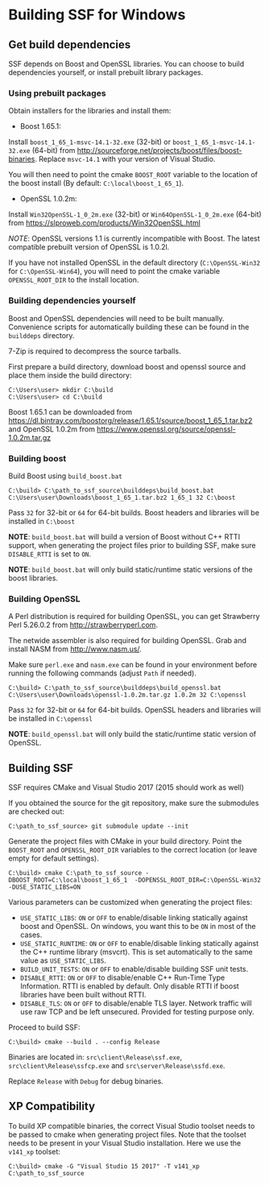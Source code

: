 Building SSF for Windows
========================

Get build dependencies
----------------------

SSF depends on Boost and OpenSSL libraries. You can choose to build
dependencies yourself, or install prebuilt library packages.

### Using prebuilt packages

Obtain installers for the libraries and install them:

* Boost 1.65.1:

Install `boost_1_65_1-msvc-14.1-32.exe` (32-bit) or
`boost_1_65_1-msvc-14.1-32.exe` (64-bit) from
http://sourceforge.net/projects/boost/files/boost-binaries.
Replace `msvc-14.1` with your version of Visual Studio.

You will then need to point the cmake `BOOST_ROOT` variable to the location
of the boost install (By default: `C:\local\boost_1_65_1`).

* OpenSSL 1.0.2m:

Install `Win32OpenSSL-1_0_2m.exe` (32-bit) or `Win64OpenSSL-1_0_2m.exe` (64-bit)
from https://slproweb.com/products/Win32OpenSSL.html

*NOTE*: OpenSSL versions 1.1 is currently incompatible with Boost.
The latest compatible prebuilt version of OpenSSL is 1.0.2l.

If you have not installed OpenSSL in the default directory (`C:\OpenSSL-Win32`
for `C:\OpenSSL-Win64`), you will need to point the cmake variable
`OPENSSL_ROOT_DIR` to the install location.

### Building dependencies yourself

Boost and OpenSSL dependencies will need to be built manually. Convenience
scripts for automatically building these can be found in the `builddeps`
directory.

7-Zip is required to decompress the source tarballs.

First prepare a build directory, download boost and openssl source and place
them inside the build directory:

```
C:\Users\user> mkdir C:\build
C:\Users\user> cd C:\build
```

Boost 1.65.1 can be downloaded from https://dl.bintray.com/boostorg/release/1.65.1/source/boost_1_65_1.tar.bz2
and OpenSSL 1.0.2m from https://www.openssl.org/source/openssl-1.0.2m.tar.gz

### Building boost

Build Boost using `build_boost.bat`

```
C:\build> C:\path_to_ssf_source\builddeps\build_boost.bat C:\Users\user\Downloads\boost_1_65_1.tar.bz2 1_65_1 32 C:\boost
```

Pass `32` for 32-bit or `64` for 64-bit builds. Boost headers and
libraries will be installed in `C:\boost`

**NOTE**: `build_boost.bat` will build a version of Boost without C++ RTTI
support, when generating the project files prior to building SSF, make sure
`DISABLE_RTTI` is set to `ON`.

**NOTE**: `build_boost.bat` will only build static/runtime static versions of
the boost libraries.

### Building OpenSSL

A Perl distribution is required for building OpenSSL, you can get
Strawberry Perl 5.26.0.2 from http://strawberryperl.com.

The netwide assembler is also required for building OpenSSL. Grab and
install NASM from http://www.nasm.us/.

Make sure `perl.exe` and `nasm.exe` can be found in your environment before
running the following commands (adjust `Path` if needed).

```
C:\build> C:\path_to_ssf_source\builddeps\build_openssl.bat C:\Users\user\Downloads\openssl-1.0.2m.tar.gz 1.0.2m 32 C:\openssl
```

Pass `32` for 32-bit or `64` for 64-bit builds. OpenSSL headers and
libraries will be installed in `C:\openssl`

**NOTE**: `build_openssl.bat` will only build the static/runtime static version
of OpenSSL.

Building SSF
------------

SSF requires CMake and Visual Studio 2017 (2015 should work as well)

If you obtained the source for the git repository, make sure the submodules
are checked out:

```
C:\path_to_ssf_source> git submodule update --init
```

Generate the project files with CMake in your build directory. Point the
`BOOST_ROOT` and `OPENSSL_ROOT_DIR` variables to the correct location
(or leave empty for default settings).

```
C:\build> cmake C:\path_to_ssf_source -DBOOST_ROOT=C:\local\boost_1_65_1  -DOPENSSL_ROOT_DIR=C:\OpenSSL-Win32 -DUSE_STATIC_LIBS=ON
```

Various parameters can be customized when generating the project files:

* `USE_STATIC_LIBS`: `ON` or `OFF` to enable/disable linking statically against
boost and OpenSSL. On windows, you want this to be `ON` in most of the cases.
* `USE_STATIC_RUNTIME`: `ON` or `OFF` to enable/disable linking statically
against the C++ runtime library (msvcrt). This is set automatically to the same
value as `USE_STATIC_LIBS`.
* `BUILD_UNIT_TESTS`: `ON` or `OFF` to enable/disable building SSF unit tests.
* `DISABLE_RTTI`: `ON` or `OFF` to disable/enable C++ Run-Time Type Information.
RTTI is enabled by default. Only disable RTTI if boost libraries have been built
without RTTI.
* `DISABLE_TLS`: `ON` or `OFF` to disable/enable TLS layer. Network traffic will
use raw TCP and be left unsecured. Provided for testing purpose only.

Proceed to build SSF:

```
C:\build> cmake --build . --config Release
```

Binaries are located in: `src\client\Release\ssf.exe`, `src\client\Release\ssfcp.exe`
and `src\server\Release\ssfd.exe`.

Replace `Release` with `Debug` for debug binaries.

XP Compatibility
----------------

To build XP compatible binaries, the correct Visual Studio toolset needs to be
passed to cmake when generating project files. Note that the toolset needs
to be present in your Visual Studio installation. Here we use the `v141_xp`
toolset:

```
C:\build> cmake -G "Visual Studio 15 2017" -T v141_xp C:\path_to_ssf_source
```
